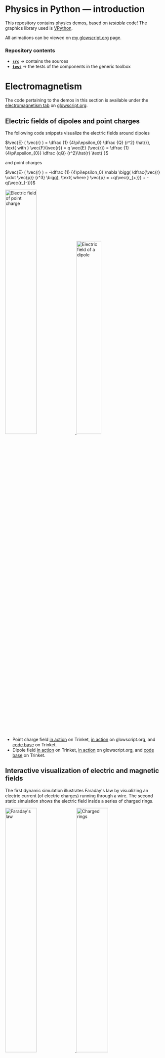 # Physics in Python &mdash; introduction

This repository contains physics demos, based on 
[_testable_](https://medium.com/ns-techblog/tdd-or-how-i-learned-to-stop-worrying-and-love-writing-tests-ef7314470305) code! 
The graphics library used is [VPython](https://vpython.org/).

All animations can be viewed on [my glowscript.org](https://glowscript.org/#/user/zeger.hendrikse/) page.

### Repository contents

- [**`src`**](src) &rarr; contains the sources
- [**`test`**](test) &rarr; the tests of the components in the generic toolbox

# Electromagnetism

The code pertaining to the demos in this section is available under the 
[electromagnetism tab](https://glowscript.org/#/user/zeger.hendrikse/folder/Electromagnetism/)
on [glowscript.org](https://glowscript.org).

## Electric fields of dipoles and point charges

The following code snippets visualize the electric fields around dipoles

$\vec{E} ( \vec{r} ) = \dfrac {1} {4\pi\epsilon_0} \dfrac {Q} {r^2} \hat{r}, \text{ with } \vec{F}(\vec{r}) = q \vec{E} (\vec{r}) = \dfrac {1} {4\pi\epsilon_{0}} \dfrac {qQ} {r^2}\hat{r} \text{ }$

and point charges

$\vec{E} ( \vec{r} ) = -\dfrac {1} {4\pi\epsilon_0} \nabla \bigg( \dfrac{\vec{r}  \cdot \vec{p}} {r^3} \bigg), \text{ where } \vec{p} = +q(\vec{r_{+}}) + -q(\vec{r_{-})}$

<a href="https://glowscript.org/#/user/zeger.hendrikse/folder/Electromagnetism/program/Pointchargefield">
  <img alt="Electric field of point charge" width="45%" height="45%" src="./images/point_charge.png" title="Click to animate"/>
</a>
<a href="https://glowscript.org/#/user/zeger.hendrikse/folder/Electromagnetism/program/Electricdipolefield">
  <img alt="Electric field of a dipole" width="40%" height="40%" src="./images/dipole_field.png" title="Click to animate"/>
</a>

- Point charge field [in action](https://zegerh-6085.trinket.io/sites/point_charge) on Trinket,
  [in action](https://glowscript.org/#/user/zeger.hendrikse/folder/Electromagnetism/program/Pointchargefield) on glowscript.org, and [code base](https://trinket.io/glowscript/96da4eb68335) on Trinket.
- Dipole field [in action](https://zegerh-6085.trinket.io/sites/dipole) on Trinket,
  [in action](https://glowscript.org/#/user/zeger.hendrikse/folder/Electromagnetism/program/Electricdipolefield) on glowscript.org, and [code base](https://trinket.io/glowscript/a2b8b655fa07) on Trinket.

## Interactive visualization of electric and magnetic fields

The first dynamic simulation illustrates Faraday's law by visualizing an electric current (of electric charges) running through a wire. 
The second static simulation shows the electric field inside a series of charged rings.

<a href="https://glowscript.org/#/user/zeger.hendrikse/folder/Electromagnetism/program/Faradayslaw">
  <img alt="Faraday's law" width="45%" height="45%" src="./images/faradays_law.png" title="Click to animate"/>
</a>
<a href="https://glowscript.org/#/user/zeger.hendrikse/folder/Electromagnetism/program/Chargedrings">
  <img alt="Charged rings" width="45%" height="45%" src="./images/charged_rings.png" title="Click to animate"/>
</a>

- Faraday's law [in action](https://zegerh-6085.trinket.io/sites/faradays_law) on Trinket, [in action](https://glowscript.org/#/user/zeger.hendrikse/folder/Electromagnetism/program/Faradayslaw) on glowscript.org, and [code base](https://trinket.io/library/trinkets/d3934e117c2e) on Trinket. 
- Charged rings [in action](https://zegerh-6085.trinket.io/sites/charged_rings) on Trinket, [in action](https://glowscript.org/#/user/zeger.hendrikse/folder/Electromagnetism/program/Chargedrings) on glowscript.org, and [code base](https://trinket.io/library/trinkets/0a61629dcbdb) on Trinket. 

## Electron spinning around a charged ring

The following demos show the movement of an electron in two different electric fields. 

<a href="https://glowscript.org/#/user/zeger.hendrikse/folder/Electromagnetism/program/Chargedring">
  <img alt="Electron spinning around charged ring" width="45%" height="45%" src="./images/electron_and_charged_ring.png" title="Click to animate"/>
</a>
<a href="https://glowscript.org/#/user/zeger.hendrikse/folder/Electromagnetism/program/Movingcharge">
  <img alt="Particle in electric field" width="45%" height="45%" src="./images/particle_in_electric_field.png" title="Click to animate"/>
</a>

- Charged ring [in action](https://zegerh-6085.trinket.io/sites/electron_and_charged_ring) on Trinket, [in action](https://glowscript.org/#/user/zeger.hendrikse/folder/Electromagnetism/program/Chargedring) on glowscript.org, and [code base](https://trinket.io/library/trinkets/1983b9c1dc58) on Trinket. 
- Charged plates [in action](https://zegerh-6085.trinket.io/sites/moving_charge) on Trinket, [in action](https://glowscript.org/#/user/zeger.hendrikse/folder/Electromagnetism/program/Chargedring) on glowscript.org, and [code base](https://trinket.io/glowscript/db4616ccd73c) on Trinket. 

## Charged disk and accompanying builder

Two rather simple demos that show the electric field around a disk. The builder allows a step-by-step
set-up of the disk by adding a charged ring at each mouse click.

<a href="https://glowscript.org/#/user/zeger.hendrikse/folder/Electromagnetism/program/Chargeddisk">
  <img alt="Charged disk" width="40%" height="40%" src="./images/charged_disk.png" title="Click to animate"/>
</a>
<a href="https://glowscript.org/#/user/zeger.hendrikse/folder/Electromagnetism/program/Chargeddiskbuilder">
  <img alt="Charged disk builder" width="50%" height="50%" src="./images/charged_disk_builder.png" title="Click to animate"/>
</a>

- Charged disk [in action](https://zegerh-6085.trinket.io/sites/charged_disk) on Trinket, [in action](https://glowscript.org/#/user/zeger.hendrikse/folder/Electromagnetism/program/Chargeddisk) on glowscript.org, and [code base](https://trinket.io/library/trinkets/93fcb16edcea) on Trinket. 
- Charged disk builder [in action](https://zegerh-6085.trinket.io/sites/charged_disk_builder) on Trinket, [in action](https://glowscript.org/#/user/zeger.hendrikse/folder/Electromagnetism/program/Chargeddiskbuilder), and [code base](https://trinket.io/library/trinkets/3456b49e462d) on Trinket. 


## Visualization of electromagnetic waves

Both of the two dynamic simulations below visualize the propagation of electromagnetic waves. In the first demo,
the electromagnetic waves emanate from an antenna, in the second they are propagating through a vacuum.

<a href="https://glowscript.org/#/user/zeger.hendrikse/folder/Electromagnetism/program/Antenna">
  <img alt="Antenna" width="45%" height="45%" src="./images/antenna.png" title="Click to animate"/>
</a>
<a href="https://glowscript.org/#/user/zeger.hendrikse/folder/Electromagnetism/program/Electromagneticwave">
  <img alt="Electromagnetic waves" width="50%" height="50%" src="./images/electromagnetic_wave.png" title="Click to animate"/>
</a>

- Antenna in action [on Trinket](https://zegerh-6085.trinket.io/sites/antenna) 
  and in action [on glowscript.org](https://glowscript.org/#/user/zeger.hendrikse/folder/Electromagnetism/program/Antenna)
- Antenna code base [on Trinket](https://trinket.io/library/trinkets/32ca075649d6)


- Electromagnetic waves in action [on Trinket](https://zegerh-6085.trinket.io/sites/electromagnetic_wave)
  and in action [on glowscript.org](https://glowscript.org/#/user/zeger.hendrikse/folder/Electromagnetism/program/Electromagneticwave)
- Electromagnetic waves code [on Trinket](https://trinket.io/library/trinkets/b8d62b38e852)

## Symmetry planes within a cubic lattice

This simple visualization allows the viewer to alternate between some planes of symmetry within a cubic crystal.

<a href="https://www.glowscript.org/#/user/zeger.hendrikse/folder/Electromagnetism/program/Crystalsymmetryplanes ">
  <img alt="Symmetry planes" width="40%" height="40%" src="./images/crystal_planes.png" title="Click to animate"/>
</a>

- Code in action [on Trinket](https://zegerh-6085.trinket.io/sites/relativistic_proton) 
  and in action [on glowscript.org](https://glowscript.org/#/user/zeger.hendrikse/folder/Electromagnetism/program/Crystalsymmetryplanes)
- Code base [on Trinket](https://trinket.io/library/trinkets/78efbf3b2a97)

# Special relativity &mdash; space-time visualizations and more

The code pertaining to the demos in this section is available under the 
[relativity tab](https://glowscript.org/#/user/zeger.hendrikse/folder/Relativity/)
on [glowscript.org](https://glowscript.org).

## Lightcone animation and electric field of a fast moving proton

A three-dimensional lightcone is animated by simultaneously 
sending off both a photon and a spaceship from the origin.

The other code snippet visualizes an electric field of a
fast moving (relativistic) proton.

<a href="https://glowscript.org/#/user/zeger.hendrikse/folder/Relativity/program/Lightcone">
  <img alt="Light cone" width="40%" height="40%" src="./images/lightcone.png" title="Click to animate"/>
</a>&nbsp;&nbsp;&nbsp;&nbsp;&nbsp;&nbsp;&nbsp;&nbsp;&nbsp;
<a href="https://glowscript.org/#/user/zeger.hendrikse/folder/Relativity/program/Relativisticproton">
  <img alt="Relativistic proton" width="30%" height="30%" src="./images/relativistic_proton.png" title="Click to animate"/>
</a>

- Moving proton in action [on Trinket](https://zegerh-6085.trinket.io/sites/relativistic_proton) 
  and in action [on glowscript.org](https://glowscript.org/#/user/zeger.hendrikse/folder/Relativity/program/Relativisticproton)
- Proton code base [on Trinket](https://trinket.io/library/trinkets/2aaad6e82cc4)


- Lightcone animation [on Trinket](https://zegerh-6085.trinket.io/sites/lightcone) 
  and in action [on glowscript.org](https://glowscript.org/#/user/zeger.hendrikse/folder/Relativity/program/Lightcone)
- Lightcocne code base [on Trinket](https://trinket.io/library/trinkets/2afb9d937b95)

## Galilean transformation of relative motions in Euclidean plane

Before diving into (special) relativity, let's first get acquainted with 
the so-called Galilean transformation.

<a href="https://glowscript.org/#/user/zeger.hendrikse/folder/Relativity/program/Glalileantransformation">
  <img alt="Galilean space-time" width="50%" height="50%" src="./images/galilean_space_time.png" title="Click to animate"/>
</a>

- Code in action [on Trinket](https://zegerh-6085.trinket.io/sites/galileo_space_time) 
  and in action [on glowscript.org](https://glowscript.org/#/user/zeger.hendrikse/folder/Relativity/program/Glalileantransformation)
- Code base [on Trinket](https://trinket.io/library/trinkets/6499b8e78c27)

# Coming soon: Minkowski space-time

This is currently under construction

# Thermodynamics

The code pertaining to the demos in this section is available under the 
[thermodynamics tab](https://glowscript.org/#/user/zeger.hendrikse/folder/Thermodynamics/)
on [glowscript.org](https://glowscript.org).

## Visualizing a hard sphere gas model

This model represents a Boltzmann gas (consisting of hard spheres) in a box, where 
the velocity distribution of the colliding atoms eventually approaches the calculated 
theoretical velocity distribution:

$f(\vec{v}) d^3\vec{v} = \bigg [ \dfrac{m}{2\pi k_b T} \bigg ]^{3/2} \exp \bigg (-\dfrac{mv^2}{2 k_b T} \bigg) d^3\vec{v}$

<a href="https://glowscript.org/#/user/zeger.hendrikse/folder/Thermodynamics/program/Hardspheregas">
  <img alt="Hard sphere gas" width="40%" height="40%" src="./images/hard_sphere_gas.png" title="Click to animate"/>
</a>

- Code in action [on Trinket](https://zegerh-6085.trinket.io/sites/hard_sphere_gas) 
  and in action [on glowscript.org](https://glowscript.org/#/user/zeger.hendrikse/folder/Thermodynamics/program/Hardspheregas)
- Code base [on Trinket](https://trinket.io/library/trinkets/554248a15bc4)

## Two-dimensional Ising spin model: 

This demo models the magnetization at various temperatures using a two-dimensional Ising spin lattice.

<a href="https://glowscript.org/#/user/zeger.hendrikse/folder/Thermodynamics/program/Isingspin">
  <img alt="Ising spin model" width="40%" height="40%" src="./images/ising_spin_model.png" title="Click to animate"/>
</a>

- Ising spin in action [on Trinket](https://zegerh-6085.trinket.io/sites/ising_spin_model) 
  and in action [on glowscript.org](https://glowscript.org/#/user/zeger.hendrikse/folder/Thermodynamics/program/Isingspin)
- Ising spin code base [on Trinket](https://trinket.io/library/trinkets/07404ee90b64)

# Quantum &amp; wave mechanics

The code pertaining to the demos in this section is available under the 
[quantum tab](https://glowscript.org/#/user/zeger.hendrikse/folder/Quantum/)
on [glowscript.org](https://glowscript.org).

## Visualization of plane wave solutions $\psi(x, t) = A \cdot e^{k x - i \omega t}$

<a href="https://www.glowscript.org/#/user/zeger.hendrikse/folder/Quantum/program/Planewave">
  <img alt="Complex wave" width="50%" height="50%" src="./images/plane_wave.png" title="Click to animate"/>
</a>

With the plane wave as illustrated above, we can easily derive the Schr&#246;dinger equation:

According to De Broglie we have:

$p = \dfrac{h}{\lambda} = \dfrac{h}{2\pi} \dfrac{2\pi}{\lambda} = \hbar k \Rightarrow \hbar k = \hbar \dfrac{\partial}{\partial x} \psi(x,t) = p \psi(x, t) \Rightarrow p = \hbar \dfrac{\partial}{\partial x}$

The Kinetic energy can be expressed as:

$K = \dfrac{p^2}{2m} = -\dfrac{\hbar^2}{2m}\dfrac{\partial^2}{\partial x^2} \psi(x,t)$

The total energy is given by:

$E = hf = \dfrac{h}{2\pi}\dfrac{2\pi}{T} = \hbar \omega \Rightarrow -i\hbar\dfrac{\partial}{\partial t} \psi(x,t) = E \psi(x,t) \Rightarrow E = -i\hbar\dfrac{\partial}{\partial t}$

From this follows the Schr&#246;dinger equation:

$(KE + PE)\Psi(x,,t) = E\Psi(x,t) = -i\hbar \dfrac{\partial}{\partial t}\Psi(x, t) = -\dfrac{\hbar^2}{2m}\dfrac{\partial^2}{\partial x^2} \Psi(x,t) + V(x)\Psi(x,t)$

Wave function [in action](https://zegerh-6085.trinket.io/sites/plane_wave) on Trinket, 
[in action](https://www.glowscript.org/#/user/zeger.hendrikse/folder/Quantum/program/Planewave) on glowscript.org, 
and [code base](https://trinket.io/library/trinkets/628948ec9d16) on Trinket. 

## Doppler effect

<a href="https://www.glowscript.org/#/user/zeger.hendrikse/folder/Quantum/program/Dopplereffect">
  <img alt="Doppler effect" width="50%" height="50%" src="./images/doppler_effect.png" title="Click to animate"/>
</a>

- Doppler effect in action [on Trinket](https://zegerh-6085.trinket.io/sites/doppler_effect) 
  and in action [on glowscript.org](https://www.glowscript.org/#/user/zeger.hendrikse/folder/Quantum/program/Dopplereffect)
- The code base [on Trinket](https://trinket.io/library/trinkets/9d869c1167ec)

## The quantum harmonic oscillator

The quantum harmonic oscillator is visualized in a semi-classical way below.

<a href="https://www.glowscript.org/#/user/zeger.hendrikse/folder/Quantum/program/Quantumoscillator">
  <img alt="Quantum oscillator" width="50%" height="50%" src="./images/quantum_oscillator.png" title="Click to animate"/>
</a>

- Quantum oscillator in action [on Trinket](https://zegerh-6085.trinket.io/sites/quantum_oscillator) 
  and in action [on glowscript.org](https://www.glowscript.org/#/user/zeger.hendrikse/folder/Quantum/program/Quantumoscillator)
- Quantum oscillator code base [on Trinket](https://trinket.io/library/trinkets/555f7535fe74)


# Astrophysics

The code pertaining to the demos in this section is available under the 
[astrophysics tab](https://glowscript.org/#/user/zeger.hendrikse/folder/Astrophysics/)
on [glowscript.org](https://glowscript.org).


##  Kepler's law of equal areas

A dynamic visualization of Kepler's laws.

<a href="https://glowscript.org/#/user/zeger.hendrikse/folder/Astrophysics/program/Keplerslaw">
  <img alt="Kepler's laws" width="50%" height="50%" src="./images/keplers_law.png" title="Click to animate"/>
</a>

- Code in action [on Trinket](https://zegerh-6085.trinket.io/sites/keplers_law) 
  and in action [on glowscript.org](https://glowscript.org/#/user/zeger.hendrikse/folder/Astrophysics/program/Keplerslaw)
- Code base [on Trinket](https://trinket.io/library/trinkets/11c6cd8b5622)


## Daylight variations &mdash; sun-earth-moon model

A not accurate to scale sun-earth-moon model, but very detailed and instructive nonetheless! It shows the per day
incoming energy from the sun (at a given latitude), as well as the variations in the length of
the days per season. By clicking on the sun or earth, the camera perspective can be changed as well!

&nbsp;&nbsp;&nbsp;&nbsp;&nbsp;&nbsp;&nbsp;&nbsp;&nbsp;&nbsp;&nbsp;&nbsp;&nbsp;&nbsp;&nbsp;&nbsp;&nbsp;
<a href="https://glowscript.org/#/user/zeger.hendrikse/folder/Astrophysics/program/Daylightvariations">
  <img alt="Daylight variations" width="50%" height="50%" src="./images/daylight_variations.png" title="Click to animate"/>
</a>

- Code in action [on Trinket](https://zegerh-6085.trinket.io/sites/daylight_variations) 
  and in action [on glowscript.org](https://glowscript.org/#/user/zeger.hendrikse/folder/Astrophysics/program/Daylightvariations)
- Code base [on Trinket](https://trinket.io/library/trinkets/d218d43e551a)

# Kinematics

The code pertaining to the demos in this section is available under the 
[kinematics tab](https://glowscript.org/#/user/zeger.hendrikse/folder/Kinematics/)
on [glowscript.org](https://glowscript.org).

## Fun with springs

The applications of a simple harmonic oscillator are almost endless. 
You may be surprised though to find out what happens when you drop such a simple harmonic oscillator!! 

<a href="https://glowscript.org/#/user/zeger.hendrikse/folder/Kinematics/program/Ballonspringdrop">
  <img alt="Ball drop" width="30%" height="30%" src="./images/ball_falling_on_spring.png" title="Click to animate"/>
</a>
<a href="https://glowscript.org/#/user/zeger.hendrikse/folder/Kinematics/program/Slinkydrop">
  <img alt="Slinky drop" width="50%" height="50%" src="./images/slinky_drop.png" title="Click to animate"/>
</a>

- [Drop the ball](https://zegerh-6085.trinket.io/sites/slinkydrop) on Trinket
  or [on glowscript.org](https://glowscript.org/#/user/zeger.hendrikse/folder/Kinematics/program/Ballonspringdrop)
- View the code [on Trinket](https://trinket.io/glowscript/92ffad53ab4d) which is based on the
  original [ball falling on spring](https://www.youtube.com/watch?v=ExxDuRTIe0E) video and the code presented therein


- Observe [the slinky drop](https://zegerh-6085.trinket.io/sites/slinkydrop) on Trinket
  or [on glowscript.org](https://glowscript.org/#/user/zeger.hendrikse/folder/Kinematics/program/Slinkydrop)
- View the slinky drop code [on Trinket](https://trinket.io/library/trinkets/9c6757b113dc), which is
  based on the original [slinky drop](https://rhettallain.com/2019/02/06/modeling-a-falling-slinky/) blog post and [the code presented therein](https://trinket.io/glowscript/e5f14ebee1)

## The _N_-body coupled oscillator

The N-body coupled harmonic oscillator is composed of beads connected by springs.
This coupled harmonic oscillator here lets you play around with an arbitrary 
number of vibrating beads coupled by springs on both sides!

<a href="https://glowscript.org/#/user/zeger.hendrikse/folder/Kinematics/program/N-bodycoupledoscillator">
  <img alt="N-body coupled oscillator" width="60%" height="60%" src="./images/n_body_coupled_oscillator.png" title="Click to animate"/>
</a>

- N-body coupled oscillator code in action [on Trinket](https://zegerh-6085.trinket.io/sites/n_body_coupled_oscillator) 
  and in action [on glowscript.org](https://glowscript.org/#/user/zeger.hendrikse/folder/Kinematics/program/N-bodycoupledoscillator)
- N-body coupled oscillator code base [on Trinket](https://trinket.io/glowscript/5a852a2b7570)

## Newton&apos;s pendulum 

<a href="https://glowscript.org/#/user/zeger.hendrikse/folder/Kinematics/program/Newtonspendulum">
  <img alt="Newton's pendulum" width="50%" height="50%" src="./images/newtons_pendulum.png" title="Click to animate"/>
</a>

- Pendulum in action [on Trinket](https://zegerh-6085.trinket.io/sites/newtons_pendulum) 
  and in action [on glowscript.org](https://glowscript.org/#/user/zeger.hendrikse/folder/Kinematics/program/Newtonspendulum)
- Pendulum code base [on Trinket](https://trinket.io/glowscript/1b74de8aeee8)


## [Ball on sliding ramp](https://trinket.io/library/trinkets/0731c4e734f8) and ball hitting block

<a href="https://zegerh-6085.trinket.io/sites/ball_on_sliding_ramp">
  <img alt="Ball on sliding ramp" width="48%" height="48%" src="./images/ball_on_sliding_ramp.png" title="Click to animate"/>
</a> &nbsp;&nbsp;&nbsp;&nbsp;&nbsp;
<a href="https://glowscript.org/#/user/zeger.hendrikse/folder/Kinematics/program/Blockrotation">
  <img alt="Block rotation" width="42%" height="42%" src="./images/block_rotation.png" title="Click to animate"/>
</a>

- Rotating block in action [on Trinket](https://zegerh-6085.trinket.io/sites/block_rotation) 
  and in action [on glowscript.org](https://glowscript.org/#/user/zeger.hendrikse/folder/Kinematics/program/Blockrotation)
- Rotating block code base [on Trinket](https://trinket.io/library/trinkets/0e414ca766d1)

## Water sprinkler and floating block

Some animations that have something to do with water.

<a href="https://glowscript.org/#/user/zeger.hendrikse/folder/Kinematics/program/Floatingblock">
  <img alt="Floating block" width="45%" height="45%" src="./images/floating_block.png" title="Click to animate"/>
</a>
<a href="https://glowscript.org/#/user/zeger.hendrikse/folder/Kinematics/program/Watersprinkler">
  <img alt="Water sprinkler" width="45%" height="45%" src="./images/water_sprinkler.png" title="Click to animate"/>
</a>

- Floating block in action [on Trinket](https://zegerh-6085.trinket.io/sites/floating_block) 
  and in action [on glowscript.org](https://glowscript.org/#/user/zeger.hendrikse/folder/Kinematics/program/Floatingblock)
- Floating block code base [on Trinket](https://trinket.io/library/trinkets/94ed363f8b25)

- See the water sprinkler in action [on Trinket](https://zegerh-6085.trinket.io/sites/sprinkler) 
  and on [glowscript.org](https://glowscript.org/#/user/zeger.hendrikse/folder/Kinematics/program/Watersprinkler)
- Take a look at [the code base](https://trinket.io/glowscript/3ec01917098d), which is 
  based on the original [water sprinkler](https://rhettallain.com/2019/11/12/modeling-a-spinning-sprinkler/) blog post and the code presented therein

# Miscellaneous

## Polar coordinates and flock of birds

An illustration of using polar (spherical) coordinates and a flock of birds

<a href="https://glowscript.org/#/user/zeger.hendrikse/folder/MyPrograms/program/Polarcoordinates">
  <img alt="Polar coordinates" width="49%" height="49%" src="./images/polar_coordinates.png" title="Click to animate"/>
</a>
<a href="https://glowscript.org/#/user/zeger.hendrikse/folder/MyPrograms/program/Flockingbirds">
  <img alt="Flocking birds" width="49%" height="49%" src="./images/flocking_birds.png" title="Click to animate"/>
</a>

- Polar code in action [on Trinket](https://zegerh-6085.trinket.io/sites/polar_coordinates) 
  and in action [on glowscript.org](https://glowscript.org/#/user/zeger.hendrikse/folder/MyPrograms/program/Polarcoordinates)
- Polar coordinates code base [on Trinket](https://trinket.io/library/trinkets/d7fa526a8ee9)


- Flocking birds in action [on Trinket](https://zegerh-6085.trinket.io/sites/flocking_birds) 
  and in action [on glowscript.org](https://glowscript.org/#/user/zeger.hendrikse/folder/MyPrograms/program/Flockingbirds)
- Flocking birds code base [on Trinket](https://trinket.io/library/trinkets/54d12548d4ec)


## Elastic collision

- See [my code in action](https://trinket.io/glowscript/d7600bd4705a) on Trinket
- Based on the original [elastic collision](https://www.youtube.com/watch?v=g_p-5YfUSnw&t=11s) video and the code presented therein

## Chain falling from table

- See [my code in action](https://trinket.io/glowscript/c3e556761469) on Trinket
- Based on the original [chain falling from table](https://www.youtube.com/watch?v=vXp1hW_t-bo) video and the code presented therein

## Three-body problem

- See [my code in action](https://trinket.io/glowscript/42acc05540ae) on Trinket
- Based on the original [three-body problem](https://www.youtube.com/watch?v=Ye2wIV8-SB8) video and the code presented therein

## Earth-moon orbit

- See [my code in action](https://trinket.io/glowscript/42acc05540ae) on Trinket
- Based on the original [earth-moon system](https://www.youtube.com/watch?v=2BisyQhNBFM) video and the code presented therein

# Fun stuff with [VPython](https://vpython.org/) 

## [Rubik's cube](https://trinket.io/library/trinkets/00eb13fbcd14) and  [Turtle graphics robot](https://trinket.io/library/trinkets/31a188264ef1)

<a href="https://zegerh-6085.trinket.io/sites/rubiks_cube">
  <img alt="Rubiks cube" width="45%" height="50%" src="./images/rubiks_cube.png" title="Click to animate"/>
</a>&nbsp;&nbsp;&nbsp;&nbsp;&nbsp;
<a href="https://zegerh-6085.trinket.io/sites/vturtle">
  <img alt="Robot for turtle graphics" width="45%" height="50%" src="./images/robot.png" title="Click to animate"/>
</a>

## Odysseus

<a href="https://glowscript.org/#/user/zeger.hendrikse/folder/MyPrograms/program/Odysseus">
  <img alt="Odysseus" width="85%" height="85%" src="./images/odysseus.png" title="Click to animate"/>
</a>

- Odysseus in action [on Trinket](https://zegerh-6085.trinket.io/sites/odysseus) 
  and in action [on glowscript.org](https://glowscript.org/#/user/zeger.hendrikse/folder/MyPrograms/program/Odysseus)
- Odysseus code base [on Trinket](https://trinket.io/library/trinkets/f3568325e563)


# Acknowledgements

- [Ruth Chabay and Bruce Sherwood](https://www.aapt.org/aboutaapt/Chabay_Sherwood_2014-Halliday-Resnick-Award.cfm)
- [Rhett Allain](https://en.wikipedia.org/wiki/Rhett_Allain)
- [Rob Salgado](https://www.linkedin.com/in/robertobsalgado)
- [Steve Spicklemire](https://github.com/sspickle)

# References

- Check this out &rarr; [QMsolve: A module for solving and visualizing the Schrödinger equation](https://github.com/quantum-visualizations/qmsolve)
- [MyScript](https://webdemo.myscript.com/): enter text, equations, or diagrams by hand, and effortlessly convert 
  it to MathML, LaTeX, etc.!
- Just for fun: [online electric circuit construction kit](https://phet.colorado.edu/sims/html/circuit-construction-kit-ac/latest/circuit-construction-kit-ac_all.html).
Make sure to check it out, it simply is brilliant.
- [Manim](https://github.com/3b1b/manim), an animation engine for explanatory math videos

## Other VPython apps

- Glowscript apps written by [X9Z3](https://glowscript.org/#/user/X9Z3/folder/X9Z3Publications/)
- Glowscript apps written by [Bob Salgado](https://www.glowscript.org/#/user/Rob_Salgado/folder/My_Programs/)
- Glowscript apps written by [Steve Spicklemire](https://www.glowscript.org/#/user/spicklemire/)
- [Glowscript apps](https://www.glowscript.org/#/user/matterandinteractions/folder/matterandinteractions/) belonging to the book [Matter and Interactions](https://matterandinteractions.org/)
- Glowscript apps written by [Dr Harrell Pane](https://www.glowscript.org/#/user/dr.harrell.pane/)
- Some [Glowscript games](https://glowscript.org/#/user/Guhan/folder/MyPrograms/) 
- [VPython user contributed programs](https://vpython.org/contents/contributed.html)
- [Physics simulations GitHub repository](https://github.com/Humboldt-Penguin/Physics_Simulations) of [Humboldt-Penguin](https://github.com/Humboldt-Penguin/)
- [Physics through Glowscript - An introductory course](https://bphilhour.trinket.io/physics-through-glowscript-an-introductory-course), an excellent tutorial!
- [VPython lecture demos](https://lectdemo.github.io/virtual/index.html) (based on deprecated (V)Python versions)

## Other resources

- [3D Modeling with VPython](https://rsehosting.reading.ac.uk/courses/py3d-basic/)
- [Hydrogen wavefunctions](https://github.com/ssebastianmag/hydrogen-wavefunctions)
- [VPython Applications for Teaching Physics](https://www.visualrelativity.com/vpython/) by Rob Salgado
- [VPython Docs](https://www.beautifulmathuncensored.de/static/GlowScript/VPythonDocs/)
- [Glowscript documentation](https://www.glowscript.org/docs/VPythonDocs/index.html)
